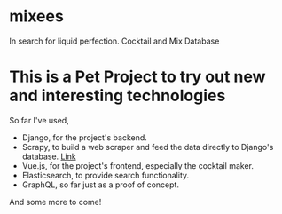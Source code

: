 mixees
======

In search for liquid perfection.
Cocktail and Mix Database

This is a Pet Project to try out new and interesting technologies
=================================================================

So far I've used,

* Django, for the project's backend.
* Scrapy, to build a web scraper and feed the data directly to Django's database. [Link](https://github.com/Carlosedo/scraptails)
* Vue.js, for the project's frontend, especially the cocktail maker.
* Elasticsearch, to provide search functionality.
* GraphQL, so far just as a proof of concept.

And some more to come!
